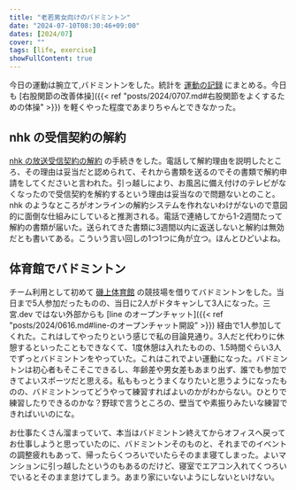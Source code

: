 ```yaml
---
title: "老若男女向けのバドミントン"
date: "2024-07-10T08:30:46+09:00"
dates: [2024/07]
cover: ""
tags: [life, exercise]
showFullContent: true
---
```


今日の運動は腕立て,バドミントンをした。統計を [運動の記録](https://docs.google.com/spreadsheets/d/1bg85QtM-LciUgey8I79uI7vW2PEwsP6TVdeIRVkACBg/edit?usp=sharing) にまとめる。今日も [右股関節の改善体操]({{< ref "posts/2024/0707.md#右股関節をよくするための体操" >}}) を軽くやった程度であまりちゃんとできなかった。

## nhk の受信契約の解約

[nhk の放送受信契約の解約](https://www.nhk-cs.jp/jushinryo/about_kaiyaku.html) の手続きをした。電話して解約理由を説明したところ、その理由は妥当だと認められて、それから書類を送るのでその書類で解約申請をしてくださいと言われた。引っ越しにより、お風呂に備え付けのテレビがなくなったので受信契約を解約するという理由は妥当なので問題ないとのこと。nhk のようなところがオンラインの解約システムを作れないわけがないので意図的に面倒な仕組みにしていると推測される。電話で連絡してから1-2週間たって解約の書類が届いた。送られてきた書類に3週間以内に返送しないと解約は無効だとも書いてある。こういう言い回しの1つ1つに角が立つ。ほんとひどいよね。

## 体育館でバドミントン

チーム利用として初めて [磯上体育館](https://isogami-gym.jp/) の競技場を借りてバドミントンをした。当日まで5人参加だったものの、当日に2人がドタキャンして3人になった。三宮.dev ではない外部からも [line のオープンチャット]({{< ref "posts/2024/0616.md#line-のオープンチャット開設" >}}) 経由で1人参加してくれた。これはしてやったりという感じで私の目論見通り。3人だと代わりに休憩するといったこともできなくて、1度休憩は入れたものの、1.5時間ぐらい3人でずっとバドミントンをやっていた。これはこれでよい運動になった。バドミントンは初心者もそこそこできるし、年齢差や男女差もあまり出ず、誰でも参加できてよいスポーツだと思える。私ももっとうまくなりたいと思うようになったものの、バドミントンってどうやって練習すればよいのかがわからない。ひとりで練習したりできるのかな？野球で言うところの、壁当てや素振りみたいな練習できればいいのにな。

お仕事たくさん溜まっていて、本当はバドミントン終えてからオフィスへ戻ってお仕事しようと思っていたのに、バドミントンそのものと、それまでのイベントの調整疲れもあって、帰ったらくつろいでいたらそのまま寝てしまった。よいマンションに引っ越したというのもあるのだけど、寝室でエアコン入れてくつろいでいるとそのまま怠けてしまう。あまり家にいないようにしないといけない。
